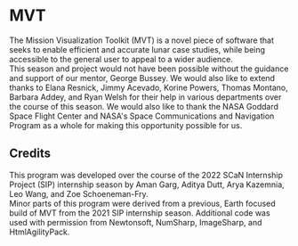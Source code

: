 # MVT
The Mission Visualization Toolkit (MVT) is a novel piece of software that seeks to enable efficient and accurate lunar case studies, while being accessible to the general user to appeal to a wider audience.  
This season and project would not have been possible without the guidance and support of our mentor, George Bussey. We would also like to extend thanks to Elana Resnick, Jimmy Acevado, Korine Powers, Thomas Montano, Barbara Addey, and Ryan Welsh for their help in various departments over the course of this season. We would also like to thank the NASA Goddard Space Flight Center and NASA's Space Communications and Navigation Program as a whole for making this opportunity possible for us.

## Credits
This program was developed over the course of the 2022 SCaN Internship Project (SIP) internship season by Aman Garg, Aditya Dutt, Arya Kazemnia, Leo Wang, and Zoe Schoeneman-Fry.  
Minor parts of this program were derived from a previous, Earth focused build of MVT from the 2021 SIP internship season. Additional code was used with permission from Newtonsoft, NumSharp, ImageSharp, and HtmlAgilityPack.
